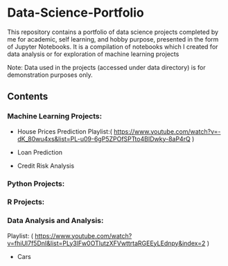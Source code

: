 # Data-Science-Portfolio

This repository contains a portfolio of data science projects completed by me for academic, self learning, and hobby purpose, presented in the form of Jupyter Notebooks. It is a compilation of notebooks which I created for data analysis or for exploration of machine learning projects

Note: Data used in the projects (accessed under data directory) is for demonstration purposes only.

## Contents


 ### Machine Learning Projects: 
 
 * House Prices Prediction Playlist:( https://www.youtube.com/watch?v=-dK_80wu4xs&list=PL-u09-6gP5ZPOfSPTto4BIDwky-8aP4rQ )
 
 * Loan Prediction 

 * Credit Risk Analysis
 

### Python Projects: 



### R Projects: 



### Data Analysis and Analysis: 
Playlist: ( https://www.youtube.com/watch?v=fhiUl7f5DnI&list=PLy3lFw0OTlutzXFVwttrtaRGEEyLEdnpy&index=2 )
* Cars


